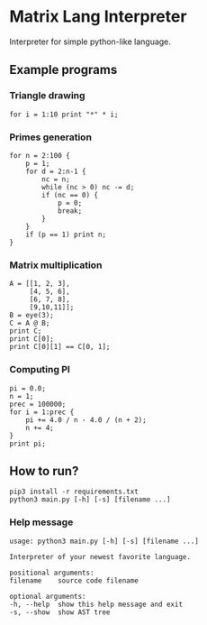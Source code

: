 # Matrix Lang Interpreter

Interpreter for simple python-like language.

## Example programs

### Triangle drawing

    for i = 1:10 print "*" * i;

### Primes generation

    for n = 2:100 {
        p = 1;
        for d = 2:n-1 {
            nc = n;
            while (nc > 0) nc -= d;
            if (nc == 0) {
                p = 0;
                break;
            }
        }
        if (p == 1) print n;
    }

### Matrix multiplication

    A = [[1, 2, 3],
         [4, 5, 6],
         [6, 7, 8],
         [9,10,11]];
    B = eye(3);
    C = A @ B;
    print C;
    print C[0];
    print C[0][1] == C[0, 1];

### Computing PI

    pi = 0.0;
    n = 1;
    prec = 100000;
    for i = 1:prec {
        pi += 4.0 / n - 4.0 / (n + 2);
        n += 4;
    }
    print pi;

## How to run?

    pip3 install -r requirements.txt
    python3 main.py [-h] [-s] [filename ...]

### Help message

    usage: python3 main.py [-h] [-s] [filename ...]

    Interpreter of your newest favorite language.

    positional arguments:
    filename    source code filename

    optional arguments:
    -h, --help  show this help message and exit
    -s, --show  show AST tree
